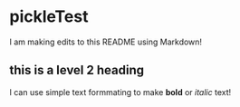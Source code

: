 # pickleTest

I am making edits to this README using Markdown!

## this is a level 2 heading
I can use simple text formmating to make **bold** or *italic* text!
